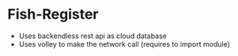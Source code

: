 # Fish-Register

- Uses backendless rest api as cloud database
- Uses volley to make the network call (requires to import module)
